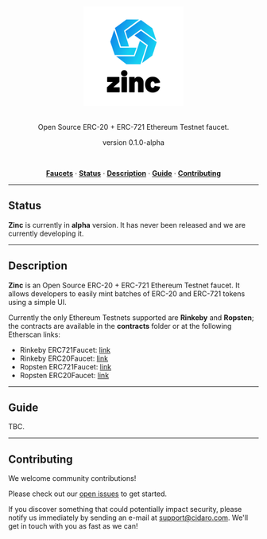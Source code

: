 <div align="center">
  <br/>
  <img src="./zinc.png" width="200" />
  <br/>
  <br/>
  <p>
    Open Source ERC-20 + ERC-721 Ethereum Testnet faucet.
  </p>
  <p>
    version 0.1.0-alpha
  </p>
  <br/>
  <p>
    <a href="https://zinc.cidaro.com" target="_blank" rel="noopener noreferrer"><strong>Faucets</strong></a> ·
    <a href="#status"><strong>Status</strong></a> ·
    <a href="#description"><strong>Description</strong></a> ·
    <a href="#guide"><strong>Guide</strong></a> ·
    <a href="#contributing"><strong>Contributing</strong></a>
  </p>
</div>

---

## Status

**Zinc** is currently in **alpha** version. It has never been released and we are currently developing it.

---

## Description

**Zinc** is an Open Source ERC-20 + ERC-721 Ethereum Testnet faucet. It allows developers to easily mint batches of ERC-20 and ERC-721 tokens using a simple UI.

Currently the only Ethereum Testnets supported are **Rinkeby** and **Ropsten**; the contracts are available in the **contracts** folder or at the following Etherscan links:

- Rinkeby ERC721Faucet: <a href="https://rinkeby.etherscan.io/address/0x11FA7f0C8B90bA7137cDaE6261e82e0cAbDE9632" target="_blank" rel="noopener noreferrer">link</a>
- Rinkeby ERC20Faucet: <a href="https://rinkeby.etherscan.io/address/0xA5Ac77dE3D32655F1bb6DeCD75b4111282594962" target="_blank" rel="noopener noreferrer">link</a>
- Ropsten ERC721Faucet: <a href="https://ropsten.etherscan.io/address/0x6B5E013ba22F08ED46d33Fa6d483Fd60e001262e" target="_blank" rel="noopener noreferrer">link</a>
- Ropsten ERC20Faucet: <a href="https://ropsten.etherscan.io/address/0x1E440f032061f236E75a5fF7368dffDFa5Ae7BEa" target="_blank" rel="noopener noreferrer">link</a>

---

## Guide

TBC.

---

## Contributing

We welcome community contributions!

Please check out our <a href="https://github.com/CIDARO-srl/zinc/issues">open issues</a> to get started.

If you discover something that could potentially impact security, please notify us immediately by sending an e-mail at <a href="mailto:support@cidaro.com">support@cidaro.com</a>. We'll get in touch with you as fast as we can!
